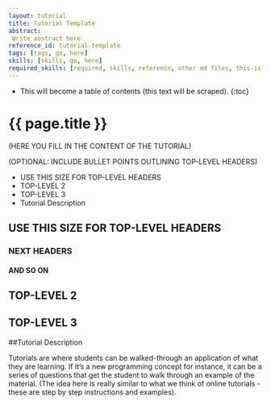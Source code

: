 ```yaml
---
layout: tutorial
title: Tutorial Template
abstract:
 Write abstract here
reference_id: tutorial-template
tags: [tags, go, here]
skills: [skills, go, here]
required_skills: [required, skills, reference, other md files, this-is-an-example]
---
```




* This will become a table of contents (this text will be scraped).
{:toc}

# {{ page.title }}

(HERE YOU FILL IN THE CONTENT OF THE TUTORIAL)

(OPTIONAL: INCLUDE BULLET POINTS OUTLINING TOP-LEVEL HEADERS)

* USE THIS SIZE FOR TOP-LEVEL HEADERS
* TOP-LEVEL 2
* TOP-LEVEL 3
* Tutorial Description

## USE THIS SIZE FOR TOP-LEVEL HEADERS

### NEXT HEADERS

#### AND SO ON

## TOP-LEVEL 2

## TOP-LEVEL 3

##Tutorial Description

Tutorials are where students can be walked-through an application of what they are learning.  If it’s a new programming concept for instance, it can be a series of questions that get the student to walk through an example of the material.  (The idea here is really similar to what we think of online tutorials - these are step by step instructions and examples).
